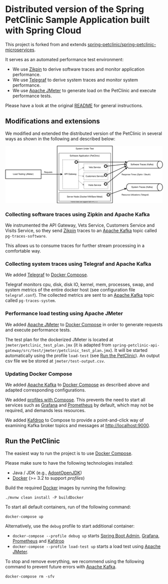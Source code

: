 # Distributed version of the Spring PetClinic Sample Application built with Spring Cloud

This project is forked from and extends
[spring-petclinic/spring-petclinic-microservices](https://github.com/spring-petclinic/spring-petclinic-microservices).

It serves as an automated performance test environment:

* We use [Zikpin](https://zipkin.io/) to derive software traces and monitor application performance.
* We use [Telegraf](https://www.influxdata.com/time-series-platform/telegraf/) to derive system traces and monitor
  system performance.
* We use [Apache JMeter](https://jmeter.apache.org/) to generate load on the PetClinic and execute performance tests.

Please have a look at the original
[README](https://github.com/spring-petclinic/spring-petclinic-microservices/blob/master/README.md)
for general instructions.

## Modifications and extensions

We modified and extended the distributed version of the PetClinic in several ways as shown in the following and
described below:

![README](README.svg)

### Collecting software traces using Zipkin and Apache Kafka

We instrumented the API Gateway, Vets Service, Customers Service and Visits Service, so they send
[Zikpin](https://zipkin.io/) traces to an [Apache Kafka](https://kafka.apache.org/) topic called `pg-traces-software`.

This allows us to consume traces for further stream processing in a comfortable way.

### Collecting system traces using Telegraf and Apache Kafka

We added [Telegraf](https://www.influxdata.com/time-series-platform/telegraf/)
to [Docker Compose](https://docs.docker.com/compose/).

Telegraf monitors cpu, disk, disk IO, kernel, mem, processes, swap, and system metrics of the entire docker host (see
configuration file `telegraf.conf`). The collected metrics are sent to an [Apache Kafka](https://kafka.apache.org/)
topic called `pg-traces-system`.

### Performance load testing using Apache JMeter

We added [Apache JMeter](https://jmeter.apache.org/) to [Docker Compose](https://docs.docker.com/compose/) in order to
generate requests and execute performance tests.

The test plan for the dockerized JMeter is located at `jmeter/petclinic_test_plan.jmx` (it is adapted
from `spring-petclinic-api-gateway/src/test/jmeter/petclinic_test_plan.jmx`). It will be started automatically using the
profile `load-test` (see [Run the PetClinic](#run-the-petclinic)). An output csv file we be stored
at `jmeter/test-output.csv`.

### Updating Docker Compose

We added [Apache Kafka](https://kafka.apache.org/) to [Docker Compose](https://docs.docker.com/compose/) as described
above and adapted corresponding configurations.

We added [profiles with Compose](https://docs.docker.com/compose/profiles/). This prevents the need to start all
services such as [Grafana](https://grafana.com/) and [Prometheus](https://prometheus.io/) by default, which may not be
required, and demands less resources.

We added [Kafdrop](https://github.com/obsidiandynamics/kafdrop) to Compose to provide a point-and-click way of examining
Kafka broker topics and messages at [http://localhost:9000](http://localhost:9000/).

## Run the PetClinic

The easiest way to run the project is to use [Docker Compose](https://docs.docker.com/compose/).

Please make sure to have the following technologies installed:

* Java / JDK (e.g., [AdoptOpenJDK](https://adoptopenjdk.net/))
* [Docker](https://www.docker.com/) (>= 3.2 to support *profiles*)

Build the required [Docker](https://www.docker.com/) images by running the following:

```
./mvnw clean install -P buildDocker
```

To start all default containers, run of the following command:

```
docker-compose up
```

Alternatively, use the `debug` profile to start additional container:

* `docker-compose --profile debug up` starts [Spring Boot Admin](https://github.com/codecentric/spring-boot-admin),
  [Grafana](https://grafana.com/), [Prometheus](https://prometheus.io/) and
  [Kafdrop](https://github.com/obsidiandynamics/kafdrop)
* `docker-compose --profile load-test up` starts a load test using [Apache JMeter](https://jmeter.apache.org/).

To stop and remove everything, we recommend using the following command to prevent future errors
with [Apache Kafka](https://kafka.apache.org/).

```
docker-compose rm -sfv
```


